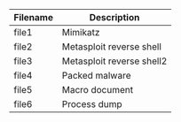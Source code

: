 |Filename|Description|
|---|---|
|file1|Mimikatz|
|file2|Metasploit reverse shell|
|file3|Metasploit reverse shell2|
|file4|Packed malware|
|file5|Macro document|
|file6|Process dump|